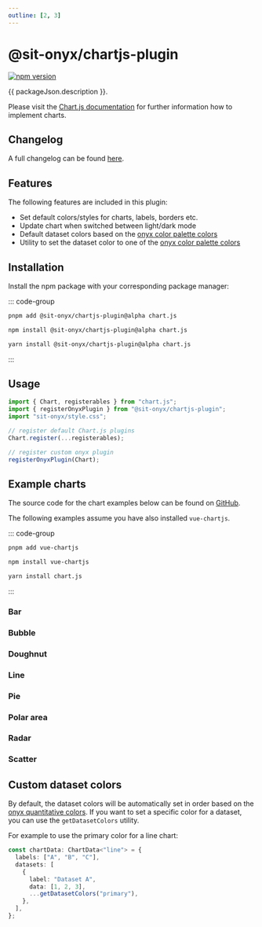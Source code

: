 ```yaml
---
outline: [2, 3]
---
```


<script lang="ts" setup>
import packageJson from "../../../../../packages/chartjs-plugin/package.json";

import BarChart from "@sit-onyx/chartjs-plugin/examples/BarChart/BarChart.vue";
import BubbleChart from "@sit-onyx/chartjs-plugin/examples/BubbleChart/BubbleChart.vue";
import DoughnutChart from "@sit-onyx/chartjs-plugin/examples/DoughnutChart/DoughnutChart.vue";
import LineChart from "@sit-onyx/chartjs-plugin/examples/LineChart/LineChart.vue";
import PieChart from "@sit-onyx/chartjs-plugin/examples/PieChart/PieChart.vue";
import PolarAreaChart from "@sit-onyx/chartjs-plugin/examples/PolarAreaChart/PolarAreaChart.vue";
import RadarChart from "@sit-onyx/chartjs-plugin/examples/RadarChart/RadarChart.vue";
import ScatterChart from "@sit-onyx/chartjs-plugin/examples/ScatterChart/ScatterChart.vue";

import { Chart, registerables } from "chart.js";
import { registerOnyxPlugin } from "@sit-onyx/chartjs-plugin";

// register default Chart.js plugins
Chart.register(...registerables);

// register custom onyx plugin
registerOnyxPlugin(Chart);
</script>

# @sit-onyx/chartjs-plugin

<div class="hide-external-link">

[![npm version](https://badge.fury.io/js/@sit-onyx%2Fchartjs-plugin.svg)](https://www.npmjs.com/package/@sit-onyx/chartjs-plugin)

</div>

{{ packageJson.description }}.

Please visit the [Chart.js documentation](https://www.chartjs.org) for further information how to implement charts.

## Changelog

A full changelog can be found [here](/development/packages/changelogs/chartjs-plugin).

## Features

The following features are included in this plugin:

- Set default colors/styles for charts, labels, borders etc.
- Update chart when switched between light/dark mode
- Default dataset colors based on the [onyx color palette colors](/tokens/colors)
- Utility to set the dataset color to one of the [onyx color palette colors](/tokens/colors)

## Installation

Install the npm package with your corresponding package manager:

::: code-group

```sh [pnpm]
pnpm add @sit-onyx/chartjs-plugin@alpha chart.js
```

```sh [npm]
npm install @sit-onyx/chartjs-plugin@alpha chart.js
```

```sh [yarn]
yarn install @sit-onyx/chartjs-plugin@alpha chart.js
```

:::

## Usage

```ts
import { Chart, registerables } from "chart.js";
import { registerOnyxPlugin } from "@sit-onyx/chartjs-plugin";
import "sit-onyx/style.css";

// register default Chart.js plugins
Chart.register(...registerables);

// register custom onyx plugin
registerOnyxPlugin(Chart);
```

## Example charts

The source code for the chart examples below can be found on [GitHub](https://github.com/SchwarzIT/onyx/tree/main/packages/chartjs-plugin/src/stories).

The following examples assume you have also installed `vue-chartjs`.

::: code-group

```sh [pnpm]
pnpm add vue-chartjs
```

```sh [npm]
npm install vue-chartjs
```

```sh [yarn]
yarn install chart.js
```

:::

### Bar

<ClientOnly> <BarChart /> </ClientOnly>

### Bubble

<ClientOnly> <BubbleChart /> </ClientOnly>

### Doughnut

<ClientOnly> <DoughnutChart /> </ClientOnly>

### Line

<ClientOnly> <LineChart /> </ClientOnly>

### Pie

<ClientOnly> <PieChart /> </ClientOnly>

### Polar area

<ClientOnly> <PolarAreaChart /> </ClientOnly>

### Radar

<ClientOnly> <RadarChart /> </ClientOnly>

### Scatter

<ClientOnly> <ScatterChart /> </ClientOnly>

## Custom dataset colors

By default, the dataset colors will be automatically set in order based on the [onyx quantitative colors](/basics/colors#quantitatives). If you want to set a specific color for a dataset, you can use the `getDatasetColors` utility.

For example to use the primary color for a line chart:

```ts
const chartData: ChartData<"line"> = {
  labels: ["A", "B", "C"],
  datasets: [
    {
      label: "Dataset A",
      data: [1, 2, 3],
      ...getDatasetColors("primary"),
    },
  ],
};
```
